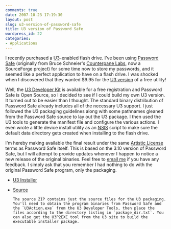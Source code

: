 ```yaml
---
comments: true
date: 2007-10-23 17:19:30
layout: post
slug: u3-version-of-password-safe
title: U3 version of Password Safe
wordpress_id: 22
categories:
- Applications
---
```


I recently purchased a [U3](http://www.u3.com/)-enabled flash drive. I've been using [Password Safe](http://passwordsafe.sourceforge.net/) (originally from Bruce Schneier's [Counterpane Labs](http://www.counterpane.com/), now a SourceForge project) for some time now to store my passwords, and it seemed like a perfect application to have on a flash drive. I was shocked when I discovered that they wanted $9.95 for the [U3 version](http://software.u3.com/Product_Details.aspx?productId=294&Selection=7) of a free utility!

Well, the [U3 Developer Kit](http://www.u3.com/developers/deploymentkit_sc.aspx) is available for a free registration and Password Safe is Open Source, so I decided to see if I could build my own U3 version. It turned out to be easier than I thought. The standard binary distribution of Password Safe already includes all of the necessary U3 support. I just followed the U3 packaging guidelines along with some pathnames gleaned from the Password Safe source to lay out the U3 package. I then used the U3 tools to generate the manifest file and configure the various actions. I even wrote a little device install utility as an [NSIS](http://nsis.sourceforge.net/) script to make sure the default data directory gets created when installing to the flash drive.

I'm hereby making available the final result under the same [Artistic License](http://www.opensource.org/licenses/artistic-license.php) terms as Password Safe itself. This is based on the 3.10 version of Password Safe, but I will attempt to provide updates whenever I happen to notice a new release of the original binaries. Feel free to [email me](mailto:kenny.pitt@gmail.com) if you have any feedback. I simply ask that you remember I had nothing to do with the original Password Safe program, only the packaging.




    
  * [U3 Installer](/projects/U3/pwsafe/pwsafe-u3-3.10-installer.exe)

    
  * [Source](/projects/U3/pwsafe/pwsafe-u3-3.10-src.zip)  

        The source ZIP contains just the source files for the U3 packaging. You'll need to obtain the program binaries from Password Safe and the `U3Action.exe` from the U3 Developer Tools, then place the files according to the directory listing in `package_dir.txt`. You can also get the U3P2EXE tool from the U3 site to build the executable installer package.
    



